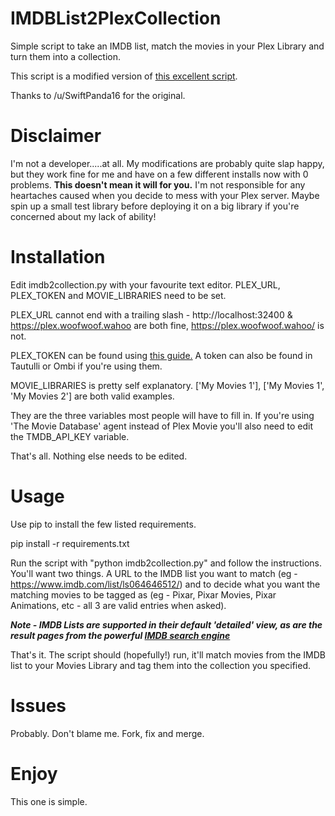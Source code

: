 # IMDBList2PlexCollection
Simple script to take an IMDB list, match the movies in your Plex Library and turn them into a collection.

This script is a modified version of [this excellent script](https://gist.github.com/JonnyWong16/f5b9af386ea58e19bf18c09f2681df23).

Thanks to /u/SwiftPanda16 for the original.

# Disclaimer
I'm not a developer.....at all. My modifications are probably quite slap happy, but they work fine for me and have on a few
different installs now with 0 problems. **This doesn't mean it will for you.** I'm not responsible for any heartaches caused when you
decide to mess with your Plex server. Maybe spin up a small test library before deploying it on a big library if you're concerned
about my lack of ability!

# Installation
Edit imdb2collection.py with your favourite text editor. PLEX_URL, PLEX_TOKEN and MOVIE_LIBRARIES need to be set.

PLEX_URL cannot end with a trailing slash - http://localhost:32400 & https://plex.woofwoof.wahoo are both fine,
https://plex.woofwoof.wahoo/ is not.

PLEX_TOKEN can be found using [this guide.](https://support.plex.tv/articles/204059436-finding-an-authentication-token-x-plex-token/)
A token can also be found in Tautulli or Ombi if you're using them.

MOVIE_LIBRARIES is pretty self explanatory. ['My Movies 1'], ['My Movies 1', 'My Movies 2'] are both valid examples.

They are the three variables most people will have to fill in. If you're using 'The Movie Database' agent instead of Plex Movie you'll
also need to edit the TMDB_API_KEY variable.

That's all. Nothing else needs to be edited.

# Usage
Use pip to install the few listed requirements.

pip install -r requirements.txt

Run the script with "python imdb2collection.py" and follow the instructions. You'll want two things. A URL to the IMDB list you want to match (eg - https://www.imdb.com/list/ls064646512/) and to decide what you want the matching movies to be tagged as
(eg - Pixar, Pixar Movies, Pixar Animations, etc - all 3 are valid entries when asked).

***Note - IMDB Lists are supported in their default 'detailed' view, as are the result pages from the powerful [IMDB search engine](https://www.imdb.com/search/title/)***

That's it. The script should (hopefully!) run, it'll match movies from the IMDB list to your Movies Library and tag them into the
collection you specified.

# Issues
Probably. Don't blame me. Fork, fix and merge.

# Enjoy
This one is simple.
